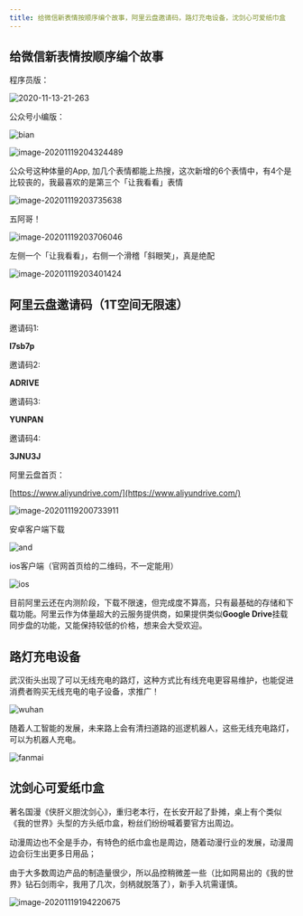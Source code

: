 ```yaml
---
title: 给微信新表情按顺序编个故事，阿里云盘邀请码，路灯充电设备，沈剑心可爱纸巾盒
---
```


## 给微信新表情按顺序编个故事





程序员版：



![2020-11-13-21-263](https://www.v2fy.com/asset/0i/jikemiji/jikemiji-md/2020-11-19-weixin.assets/2020-11-13-21-263.png)

公众号小编版：

![bian](https://www.v2fy.com/asset/0i/jikemiji/jikemiji-md/2020-11-19-weixin.assets/bian.jpeg)

![image-20201119204324489](https://www.v2fy.com/asset/0i/jikemiji/jikemiji-md/2020-11-19-weixin.assets/image-20201119204324489.png)

公众号这种体量的App, 加几个表情都能上热搜，这次新增的6个表情中，有4个是比较丧的，我最喜欢的是第三个「让我看看」表情

![image-20201119203735638](https://www.v2fy.com/asset/0i/jikemiji/jikemiji-md/2020-11-19-weixin.assets/image-20201119203735638.png)

五阿哥！

![image-20201119203706046](https://www.v2fy.com/asset/0i/jikemiji/jikemiji-md/2020-11-19-weixin.assets/image-20201119203706046.png)





左侧一个「让我看看」，右侧一个滑稽「斜眼笑」，真是绝配

![image-20201119203401424](https://www.v2fy.com/asset/0i/jikemiji/jikemiji-md/2020-11-19-weixin.assets/image-20201119203401424.png)



## 阿里云盘邀请码（1T空间无限速）

邀请码1:

**l7sb7p**

邀请码2:

**ADRIVE**

邀请码3:

**YUNPAN**


邀请码4:

**3JNU3J**





阿里云盘首页：

[https://www.aliyundrive.com/](https://www.aliyundrive.com/)

![image-20201119200733911](https://www.v2fy.com/asset/0i/jikemiji/jikemiji-md/2020-11-19-weixin.assets/image-20201119200733911.png)



安卓客户端下载

![and](https://www.v2fy.com/asset/0i/jikemiji/jikemiji-md/2020-11-19-weixin.assets/and.png)

ios客户端（官网首页给的二维码，不一定能用）

![ios](https://www.v2fy.com/asset/0i/jikemiji/jikemiji-md/2020-11-19-weixin.assets/ios.png)





目前阿里云还在内测阶段，下载不限速，但完成度不算高，只有最基础的存储和下载功能。阿里云作为体量超大的云服务提供商，如果提供类似**Google Drive**挂载同步盘的功能，又能保持较低的价格，想来会大受欢迎。



## 路灯充电设备



武汉街头出现了可以无线充电的路灯，这种方式比有线充电更容易维护，也能促进消费者购买无线充电的电子设备，求推广！

![wuhan](https://www.v2fy.com/asset/0i/jikemiji/jikemiji-md/2020-11-19-weixin.assets/wuhan.jpeg)

随着人工智能的发展，未来路上会有清扫道路的巡逻机器人，这些无线充电路灯，可以为机器人充电。

![fanmai](https://www.v2fy.com/asset/0i/jikemiji/jikemiji-md/2020-11-19-weixin.assets/fanmai.png)





## 沈剑心可爱纸巾盒



著名国漫《侠肝义胆沈剑心》，重归老本行，在长安开起了卦摊，桌上有个类似《我的世界》头型的方头纸巾盒，粉丝们纷纷喊着要官方出周边。



动漫周边也不全是手办，有特色的纸巾盒也是周边，随着动漫行业的发展，动漫周边会衍生出更多日用品；

由于大多数周边产品的制造量很少，所以品控稍微差一些（比如网易出的《我的世界》钻石剑雨伞，我用了几次，剑柄就脱落了），新手入坑需谨慎。



![image-20201119194220675](https://www.v2fy.com/asset/0i/jikemiji/jikemiji-md/2020-11-19-weixin.assets/image-20201119194220675.png)



##